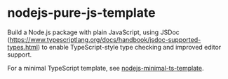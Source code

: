 # nodejs-pure-js-template

Build a Node.js package with plain JavaScript, using JSDoc (https://www.typescriptlang.org/docs/handbook/jsdoc-supported-types.html) to enable TypeScript-style type checking and improved editor support.

For a minimal TypeScript template, see [nodejs-minimal-ts-template](https://github.com/YieldRay/nodejs-minimal-ts-template).
